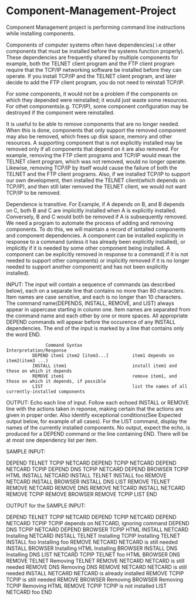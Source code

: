 # Component-Management-Project

Component Management project is performing command line instructions while installing components.

Components of computer systems often have dependencies( i.e other components that must be installed before the systems function properly). These dependencies are frequently shared by multiple components for example, both the TELNET client program and the FTP client program require that the TCP/IP networking software be installed before they can operate. If you install TCP/IP and the TELNET client program, and later decide to add the FTP client program, you do not need to reinstall TCP/IP.

For some components, it would not be a problem if the components on which they depended were reinstalled; it would just waste some resources. For othet components(e.g. TCP/IP), some component configuration may be destroyed if the component were reinstalled. 

It is useful to be able to remove components that are no longer needed. When this is done, components that only support the removed component  may also be removed, which frees up disk space, memory and other resources. A supporting component that is not explicitly installed may be removed only if all components that depend on it are also removed. For example, removing the FTP client programs and TCP/IP would mean the TELNET client program, which was not removed, would no longer operate. Likewise, removing TCP/IP by itself would cause the failure of both the TELNET and the FTP client programs. Also, if we installed TCP/IP to support our own development, then installed the TELNET client(which depends on TCP/IP), and then still later removed the TELNET client, we would not want TCP/IP to be removed.

Dependence is transitive. For Example, if A depends on B, and B depends on C, both B and C are implicitly installed when A is explicitly installed. Conversely, B and C would both be removed if A is subsequently removed. We need a program to automate the process of adding and removing components. To do this, we will maintain a record of isntalled components and component dependencies. A component can be installed explicitly in response to a command (unless it has already been explicitly installed), or implicitly if it is needed by some other component being installed. A component can be explicitly removed in response to a command( if it is not needed to support other components) or implicitly removed if it is no longer needed to support another component( and has not been explicitly installed).

INPUT: The input will contain a sequence of commands (as described below), each on a separate line that contains no more than 80 characters. Item names are case sensitive, and each is no longer than 10 characters. The command name(DEPENDS, INSTALL, REMOVE, and LIST) always appear in uppercase starting in column one. Item names are separated from the command name and each other by one or more spaces. All appropriate DEPEND commands will appear before the occurence of any INSTALL dependencies. The end of the input is marked by a line that contains only the word END.

                   Command Syntax                     Interpretation/Response
              DEPEND item1 item2 [item3...]         item1 depends on item2(item3 ...)
              INSTALL item1                         install item1 and those on which it depends
              REMOVE item1                          remove item1, and those on which it depends, if possible
              LIST                                  list the names of all currently-installed components
 
OUTPUT: Echo each line of input. Follow each echoed INSTALL or REMOVE line with the actions taken in reponse, making certain that the actions are given in proper order. Also identify exceptional conditions(See Expected output below, for example of all cases). For the LIST command, display the names of the currently installed components. No output, expect the echo, is produced for a DEPEND command or the line containing END. There will be at most one dependency list per item.

SAMPLE INPUT: 

DEPEND TELNET TCPIP NETCARD
DEPEND TCPIP NETCARD
DEPEND NETCARD TCPIP
DEPEND DNS TCPIP NETCARD
DEPEND BROWSER TCPIP HTML
INSTALL NETCARD
INSTALL TELNET
INSTALL foo
REMOVE NETCARD
INSTALL BROWSER
INSTALL DNS
LIST
REMOVE TELNET
REMOVE NETCARD
REMOVE DNS
REMOVE NETCARD
INSTALL NETCARD
REMOVE TCPIP
REMOVE BROWSER
REMOVE TCPIP
LIST 
END

OUTPUT for the SAMPLE INPUT:

DEPEND TELNET TCPIP NETCARD
DEPEND TCPIP NETCARD
DEPEND NETCARD TCPIP
TCPIP depends on NETCARD, ignoring command
DEPEND  DNS TCPIP NETCARD
DEPEND BROWSER TCPIP HTML
INSTALL NETCARD
Installing NETCARD
INSTALL TELNET
Installing TCPIP
Installing TELNET
INSTALL foo
Installing foo
REMOVE NETCARD
NETCARD is still needed
INSTALL BROWSER
Installing HTML
Installing BROWSER
INSTALL DNS
Installing DNS
LIST
NETCARD
TCPIP
TELNET
foo
HTML
BROWSER
DNS
REMOVE TELNET
Removing TELNET
REMOVE NETCARD
NETCARD is still needed
REMOVE DNS
Removing DNS
REMOVE NETCARD
NETCARD is still needed
INSTALL NETCARD
NETCARD is already installed
REMOVE TCPIP
TCPIP is still needed
REMOVE BROWSER
Removing BROWSER
Removing TCPIP
Removing HTML
REMOVE TCPIP
TCPIP is not installed
LIST
NETCARD
foo
END
  
 
